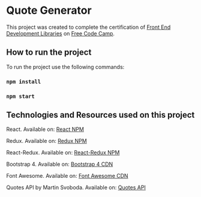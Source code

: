 # Quote Generator

This project was created to complete the certification of [Front End Development Libraries](https://www.freecodecamp.org/learn/front-end-development-libraries/) on [Free Code Camp](https://www.freecodecamp.org/).

## How to run the project

To run the project use the following commands:

### `npm install`
### `npm start`

## Technologies and Resources used on this project

React. Available on: [React NPM](https://www.npmjs.com/package/react)

Redux. Available on: [Redux NPM](https://www.npmjs.com/package/redux)

React-Redux. Available on: [React-Redux NPM](https://www.npmjs.com/package/react-redux)

Bootstrap 4. Available on: [Bootstrap 4 CDN](https://getbootstrap.com/docs/4.6/getting-started/introduction/)

Font Awesome. Available on: [Font Awesome CDN](https://fontawesome.com/docs/web/setup/use-kit)

Quotes API by Martin Svoboda. Available on: [Quotes API](https://rapidapi.com/martin.svoboda/api/quotes15/)